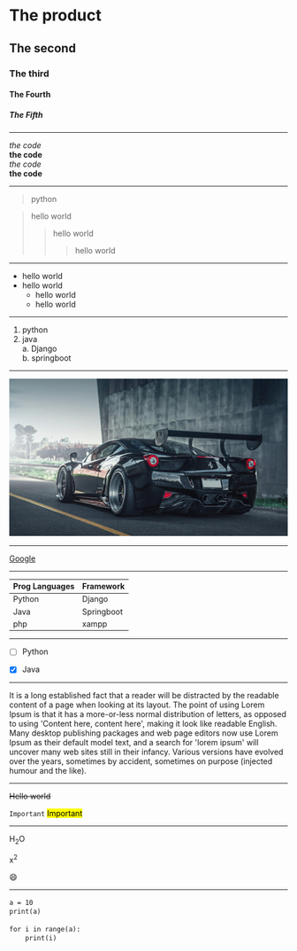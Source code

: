 # The product
## The second
### The third
#### The Fourth
##### The Fifth

---

*the code*  
**the code**  
_the code_  
__the code__

---
> python
  
> hello world
>> hello world
>>> hello world

---
   
* hello world
* hello world
    * hello world
    * hello world

---

1. python
2. java  
    a. Django  
    b. springboot

---
  
![car](./backiee-86074.jpg)
  
---
  
[Google](https://www.google.com)
  
---

| Prog Languages | Framework |
| -------------- | --------- |
| Python         | Django    |
| Java           | Springboot|
| php            | xampp     |

---

- [ ] Python
- [X] Java


---

It is a long established fact that a reader will be distracted by the readable content of a page when looking at its layout. The point of using Lorem Ipsum is that it has a more-or-less normal distribution of letters, as opposed to using 'Content here, content here', making it look like readable English. Many desktop publishing packages and web page editors now use Lorem Ipsum as their default model text, and a search for 'lorem ipsum' will uncover many web sites still in their infancy. Various versions have evolved over the years, sometimes by accident, sometimes on purpose (injected humour and the like).

---
  
~~Hello world~~
  
`Important`
<mark>Important</mark>
    
***
  
H<sub>2</sub>O
 
x<sup>2</sup>

:smile:
  
---

```
a = 10
print(a)

for i in range(a):
    print(i)

```